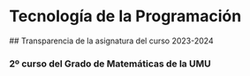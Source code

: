 # Tecnología de la Programación

## Transparencia de la asignatura del curso 2023-2024

### 2º curso del Grado de Matemáticas de la UMU

